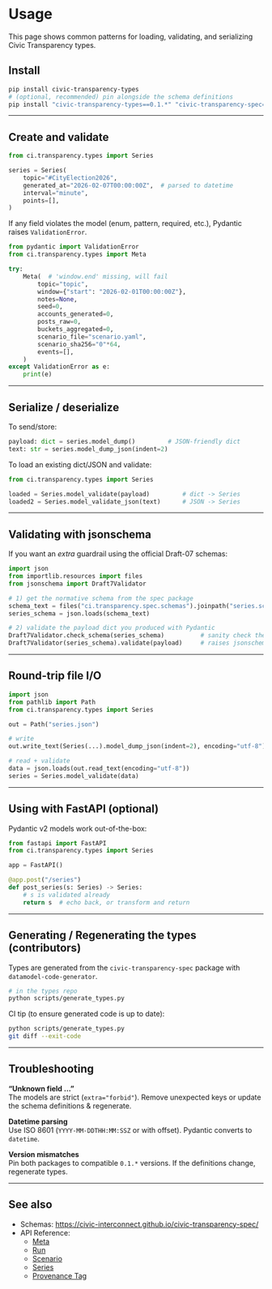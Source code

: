 # Usage

This page shows common patterns for loading, validating, and serializing Civic Transparency types.

## Install

```bash
pip install civic-transparency-types
# (optional, recommended) pin alongside the schema definitions
pip install "civic-transparency-types==0.1.*" "civic-transparency-spec==0.1.*"
```

---

## Create and validate

```python
from ci.transparency.types import Series

series = Series(
    topic="#CityElection2026",
    generated_at="2026-02-07T00:00:00Z",  # parsed to datetime
    interval="minute",
    points=[],
)
```

If any field violates the model (enum, pattern, required, etc.), Pydantic raises `ValidationError`.

```python
from pydantic import ValidationError
from ci.transparency.types import Meta

try:
    Meta(  # 'window.end' missing, will fail
        topic="topic",
        window={"start": "2026-02-01T00:00:00Z"},
        notes=None,
        seed=0,
        accounts_generated=0,
        posts_raw=0,
        buckets_aggregated=0,
        scenario_file="scenario.yaml",
        scenario_sha256="0"*64,
        events=[],
    )
except ValidationError as e:
    print(e)
```

---

## Serialize / deserialize

To send/store:

```python
payload: dict = series.model_dump()         # JSON-friendly dict
text: str = series.model_dump_json(indent=2)
```

To load an existing dict/JSON and validate:

```python
from ci.transparency.types import Series

loaded = Series.model_validate(payload)         # dict -> Series
loaded2 = Series.model_validate_json(text)      # JSON -> Series
```

---

## Validating with **jsonschema**

If you want an *extra* guardrail using the official Draft-07 schemas:

```python
import json
from importlib.resources import files
from jsonschema import Draft7Validator

# 1) get the normative schema from the spec package
schema_text = files("ci.transparency.spec.schemas").joinpath("series.schema.json").read_text("utf-8")
series_schema = json.loads(schema_text)

# 2) validate the payload dict you produced with Pydantic
Draft7Validator.check_schema(series_schema)          # sanity check the schema itself
Draft7Validator(series_schema).validate(payload)     # raises jsonschema.ValidationError if invalid
```


---

## Round-trip file I/O

```python
import json
from pathlib import Path
from ci.transparency.types import Series

out = Path("series.json")

# write
out.write_text(Series(...).model_dump_json(indent=2), encoding="utf-8")

# read + validate
data = json.loads(out.read_text(encoding="utf-8"))
series = Series.model_validate(data)
```

---

## Using with FastAPI (optional)

Pydantic v2 models work out-of-the-box:

```python
from fastapi import FastAPI
from ci.transparency.types import Series

app = FastAPI()

@app.post("/series")
def post_series(s: Series) -> Series:
    # s is validated already
    return s  # echo back, or transform and return
```

---

## Generating / Regenerating the types (contributors)

Types are generated from the `civic-transparency-spec` package with `datamodel-code-generator`.

```bash
# in the types repo
python scripts/generate_types.py
```

CI tip (to ensure generated code is up to date):

```bash
python scripts/generate_types.py
git diff --exit-code
```

---

## Troubleshooting

**“Unknown field …”**  
The models are strict (`extra="forbid"`). Remove unexpected keys or update the schema definitions & regenerate.

**Datetime parsing**  
Use ISO 8601 (`YYYY-MM-DDTHH:MM:SSZ` or with offset). Pydantic converts to `datetime`.

**Version mismatches**  
Pin both packages to compatible `0.1.*` versions. If the definitions change, regenerate types.

---

## See also

- Schemas: <https://civic-interconnect.github.io/civic-transparency-spec/>
- API Reference:
  - [Meta](reference/meta.md)
  - [Run](reference/run.md)
  - [Scenario](reference/scenario.md)
  - [Series](reference/series.md)
  - [Provenance Tag](reference/provenance_tag.md)
